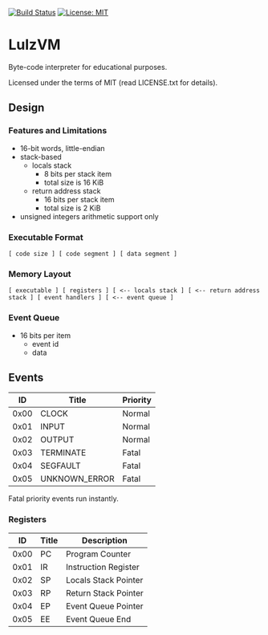 [![Build Status](https://api.travis-ci.org/alopatindev/lulzvm.svg?branch=master)](https://travis-ci.org/alopatindev/lulzvm)
[![License: MIT](https://img.shields.io/badge/license-MIT-blue.svg)](LICENSE.txt)

LulzVM
======

Byte-code interpreter for educational purposes.

Licensed under the terms of MIT (read LICENSE.txt for details).

## Design

### Features and Limitations
- 16-bit words, little-endian
- stack-based
    - locals stack
        - 8 bits per stack item
        - total size is 16 KiB
    - return address stack
        - 16 bits per stack item
        - total size is 2 KiB
- unsigned integers arithmetic support only

### Executable Format
```
[ code size ] [ code segment ] [ data segment ]
```

### Memory Layout
```
[ executable ] [ registers ] [ <-- locals stack ] [ <-- return address stack ] [ event handlers ] [ <-- event queue ]
```

### Event Queue
- 16 bits per item
    - event id
    - data

## Events
|ID  |Title           |Priority|
|----|----------------|--------|
|0x00|CLOCK           |Normal  |
|0x01|INPUT           |Normal  |
|0x02|OUTPUT          |Normal  |
|0x03|TERMINATE       |Fatal   |
|0x04|SEGFAULT        |Fatal   |
|0x05|UNKNOWN_ERROR   |Fatal   |

Fatal priority events run instantly.

### Registers
|ID  |Title|Description         |
|----|-----|--------------------|
|0x00|PC   |Program Counter     |
|0x01|IR   |Instruction Register|
|0x02|SP   |Locals Stack Pointer|
|0x03|RP   |Return Stack Pointer|
|0x04|EP   |Event Queue Pointer |
|0x05|EE   |Event Queue End     |
